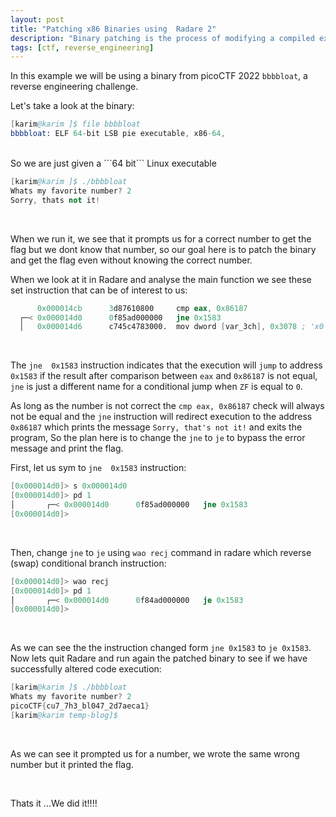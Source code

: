 ```yaml
---
layout: post
title: "Patching x86 Binaries using  Radare 2"
description: "Binary patching is the process of modifying a compiled executable to change its execution flow."
tags: [ctf, reverse_engineering]
---
```




In this example we will be using a binary from picoCTF 2022 ```bbbbloat```, a reverse engineering challenge.

Let's take a look at the binary:
```s
[karim@karim ]$ file bbbbloat 
bbbbloat: ELF 64-bit LSB pie executable, x86-64,
```
<br />
So we are just given a ```64 bit``` Linux executable

```s
[karim@karim ]$ ./bbbbloat 
Whats my favorite number? 2
Sorry, thats not it!
```
<br />

When we run it, we see that it prompts us for a correct number to get the flag but we dont know that number, so our goal here is to patch the binary and get the flag even without knowing the correct number.

When we look at it in Radare and analyse the main function we see these set instruction that can be of interest to us:
```s
      0x000014cb      3d87610800     cmp eax, 0x86187
  ┌─< 0x000014d0      0f85ad000000   jne 0x1583
  │   0x000014d6      c745c4783000.  mov dword [var_3ch], 0x3078 ; 'x0'

```
<br />

The ```jne  0x1583``` instruction indicates that the execution will ```jump``` to address ```0x1583``` if the result after comparison between ```eax``` and ```0x86187``` is not equal, ```jne``` is just a different name for a conditional jump when ```ZF``` is equal to ```0```.

As long as the number is not correct the ```cmp eax, 0x86187``` check will always not be equal and the ```jne``` instruction will redirect execution to the address ```0x86187``` which prints the message ```Sorry, that's not it!``` and exits the program, So the plan here is to change the ```jne```  to ```je``` to bypass the error message and print the flag.

First, let us sym to ```jne  0x1583``` instruction:
```s
[0x000014d0]> s 0x000014d0
[0x000014d0]> pd 1
│       ┌─< 0x000014d0      0f85ad000000   jne 0x1583
[0x000014d0]> 
```

<br />

Then, change ```jne``` to ```je``` using ```wao recj``` command in radare which reverse (swap) conditional branch instruction:
```s
[0x000014d0]> wao recj
[0x000014d0]> pd 1
│       ┌─< 0x000014d0      0f84ad000000   je 0x1583
[0x000014d0]> 

```

<br />

As we can see the the instruction changed form ```jne 0x1583``` to ```je 0x1583```.
Now lets quit Radare and run again the patched binary to see if we have successfully altered code execution:

```s
[karim@karim ]$ ./bbbbloat 
Whats my favorite number? 2
picoCTF{cu7_7h3_bl047_2d7aeca1}
[karim@karim temp-blog]$ 

```
<br />

As we can see it prompted us for a number, we wrote the same wrong number but it printed the flag.

<br />

Thats it ...We did it!!!!




